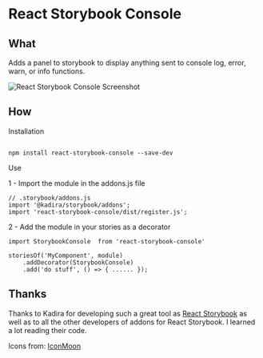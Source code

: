 React Storybook Console
===================

What
-------------
Adds a panel to storybook to display anything sent to console log, error, warn, or info functions.

![React Storybook Console Screenshot](/react-storybook-console/docs/react_storybook_console_example.png?raw=true "React Storybook Console Example")


How
-------------

Installation

 ```

 npm install react-storybook-console --save-dev

 ```

Use

1 - Import the module in the addons.js file
```
// .storybook/addons.js
import '@kadira/storybook/addons';
import 'react-storybook-console/dist/register.js';
```

2  - Add the module in your stories as a decorator
```
import StorybookConsole  from 'react-storybook-console'

storiesOf('MyComponent', module)
    .addDecorator(StorybookConsole)
    .add('do stuff', () => { ...... });
```


Thanks
-------------
Thanks to Kadira for developing such a great tool as [React Storybook]  as well as to all the other developers of addons for React Storybook. I learned a lot reading their code.

Icons from: [IconMoon]


[React Storybook]: https://getstorybook.io/
[IconMoon]:https://icomoon.io
